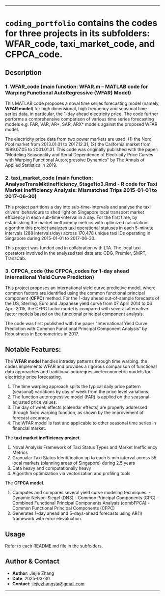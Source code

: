 
---

# `coding_portfolio` contains the codes for three projects in its subfolders: WFAR_code, taxi_market_code, and CFPCA_code.

## Description  
### 1. WFAR_code (main function: WFAR.m – MATLAB code for Warping Functional AutoRegressive (WFAR) Model)  
This MATLAB code proposes a noval time series forecasting model (namely, **WFAR model**) for high dimensional, high frequency and seasonal time series data, in particular, the 1-day ahead electricity price. The code further performs a comprehensive comparison of various time series forecasting models e.g. FAR, VAR, AR*, SAR, ARX* models against the proposed WFAR model.

The electricity price data from two power markets are used: (1) the Nord Pool market from 2013.01.01 to 2017.12.31, (2) the California market from 1999.07.05 to 2001.01.31. This code was originally published with the paper: "Modeling Seasonality and Serial Dependence of Electricity Price Curves with Warping Functional Autoregressive Dynamics" by The Annals of Applied Statistics in 2019.


### 2. taxi_market_code (main function: AnalyseTransMktInefficiency_Stage1to3.Rmd - R code for Taxi Market Inefficiency Analysis: Mismatched Trips 2015-01-01 to 2017-06-30)
This project partitions a day into sub-time-intervals and analyse the taxi drivers’ behaviours to shed light on Singapore local transport market efficiency in each sub-time-interval in a day. For the first time, by establishing the market inefficiency metrics with optimized calculation algorithm this project analyzes taxi operational statuses in each 5-minute intervals (288 intervals/day) across 170,478 unique taxi IDs operating in Singapore during 2015-01-01 to 2017-06-30.

This project was funded and in collabration with LTA. The local taxi operators involved in the analyzed taxi data are: CDG, Premier, SMRT, TransCab.

### 3. CFPCA_code (the CFPCA_codes for 1-day ahead International Yield Curve Prediction)
This project proposes an international yield curve predictive model, where common
factors are identified using the common functional principal component (**CFPC**)
method. For the 1-day ahead out-of-sample forecasts of the US, Sterling, Euro
and Japanese yield curve from 07 April 2014 to 06 April 2015, the CFPC factor
model is compared with several alternative factor models based on the functional principal
component analysis. 

The code was first published with the paper "International Yield Curve Prediction with Common Functional Principal Component Analysis" by Robustness in Econometrics in 2017.

## Notable Features:
The **WFAR model** handles intraday patterns through time warping. the codes implements WFAR and provides a rigorous comparison of functional data approaches and traditional autoregressive/econometric models for electricity price forecasting.

   1. The time warping approach splits the typical daily price pattern (seasonal) variations by day of week from the price level variations.
   2. The function autoregressive model (FAR) is applied on the seasonal-adjusted price values.
   3. The day of week effects (calendar effects) are properly addressed through fixed warping function, as shown by the improvement of forecast accuracy.
   4. The WFAR model is fast and applicable to other seasonal time series in financial market.
  
The **taxi market inefficiency project**. 
   1. Noval Analysis Framework of Taxi Status Types and Market Inefficiency Metrics
   2. Granualar Taxi Status Identification up to each 5-min interval across 55 local markets (planning areas of Singapore) during 2.5 years
   3. Data heavy and computationally heavy
   4. Algorithm optimization via vectorization and profiling tools

The **CFPCA model**.
  1. Computes and compares several yield curve modeling techniques.
    - Dynamic Nelson-Siegel (DNS)
    - Common Principal Components (CPC)
    - Combined Functional Principal Components Analysis (combFPCA)
    - Common Functional Principal Components (CFPC)
 2. Generates 1-day ahead and 5-days-ahead forecasts using AR(1) framework with error elevaluation.
  

## Usage  
Refer to each README.md file in the subfolders.

## Author & Contact  
- **Author**: Jiejie Zhang
- **Date**: 2025-03-30
- **Contact**: jiejiezhangsta@gmail.com

---
